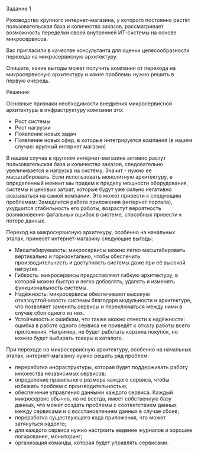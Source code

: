 Задание 1

Руководство крупного интернет-магазина, у которого постоянно растёт пользовательская база и количество заказов, рассматривает возможность переделки своей внутренней ИТ-системы на основе микросервисов.

Вас пригласили в качестве консультанта для оценки целесообразности перехода на микросервисную архитектуру.

Опишите, какие выгоды может получить компания от перехода на микросервисную архитектуру и какие проблемы нужно решить в первую очередь.

Решение:

Основные признаки необходимости внедрения микросервисной архитектуры в инфраструктуру компании это:

  - Рост системы
  - Рост нагрузки
  - Появление новых задач
  - Появление новых сфер, в которые интегрируется компания (в нашем случае: крупный интернет магазин)

В нашем случае в крупном интернет-магазине активно растут пользовательская база и количество заказов, следовательно увеличивается и нагрузка на систему. Значит - нужно ее масштабировать. Если использовать монолитную архитектуру, в определенный момент мы придем к пределу мощности оборудования, системы и ценовых затрат, которые будут уже сильно негативно сказываться на самой компании. Это может привести к следующим проблемам: Замедлится работа приложения (интернет портала), ухудшится стабильность его работы, возрастут вероятность возникновения фатальных ошибок в системе, способных привести к потере данных.

Переход на микросервисную архитекуру, особенно на начальных этапах, принесет интернет-магазину следующие выгоды:
  - Масштабируемость: микросервисы можно легко масштабировать вертикально и горизонтально, чтобы обеспечить производительность и доступность системы даже при её высокой нагрузке.
  - Гибкость: микросервисы предоставляют гибкую архитектуру, в которой можно быстро и легко добавлять, удалять и изменять функциональность системы.
  - Надёжность: микросервисы обеспечивают высокую отказоустойчивость системы благодаря модульности и архитектуре, что позволяет заменять сервисы и переключаться между ними в случае сбоя одного из них.
  - Устойчивость к ошибкам, что также можно отнести к надёжности: ошибка в работе одного сервиса не приведёт к отказу работы всего приложения. Например, не будет работать корзина покупок, но можно будет выбирать товары в каталоге.

При переходе на микросервисную архитектуру, особенно на начальных этапах, интернет-магазину нужно решить ряд проблем:

  - переработка инфраструктуры, которая будет поддерживать работу множества независимых сервисов;
  - определение правильного размера каждого сервиса, чтобы избежать проблем с производительностью;
  - обеспечение управления данными каждого сервиса. Каждый микросервис обычно, но не всегда, имеет собственную базу данных, что может создать проблемы с соответствием данных между сервисами и с восстановлением данных в случае сбоев;
  - переработка существующего кода приложения, что может затянуться надолго;
  - для каждого сервиса нужно настроить ведение журналов и хорошее логирование, мониторинг;
  - организация команды, которая будет управлять сервисами.
